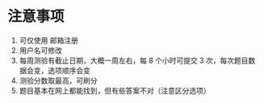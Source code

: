 
<!-- {{% music "1481882554" %}} -->

# 注意事项

1. 可仅使用 邮箱注册
2. 用户名可修改
3. 每周测验有截止日期，大概一周左右，每 8 个小时可提交 3 次，每次题目数据会变，选项顺序会变
4. 测验分数取最高，可刷分
5. 题目基本在网上都能找到，但有些答案不对（注意区分选项）

<!--more-->